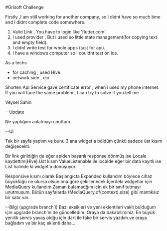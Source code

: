 #Grisoft Challenge
  
  Firstly ,I am still working for another company, so I didnt have so much time and I didnt complete code somewhere.
  1. Valid Link , You have to login like 'flutter.com' 
  2. I used provider , But i  used so little state management(for copying text and empty field).
  3. I didnt write test for whole apps (just for api).
  4. I have a windows computer so I couldnt test on ios.

As a techs
  - for caching , used Hive
  - network side , dio

Shorten Api Service gave certificate error , when i used my phone internet.
İf you will face the same problem , I can try to solve if you tell me

Veysel Sahin

--Update


Ne yaptığımı anlatmayı unuttum.

--Ui

Tek bir sayfa yaptım ve bunu 3 ana widget'a böldüm çünkü sadece üst kısım değişecekti.


Bir link girildiğin de eğer apiden başarılı response dönmüş ise Locale kaydettim(Hive).Üst kısım ValueListenable ile localde eğer bir data kayıtlı ise List halinde ki widget'a dönüşüyor.


Responsive kısmı olarak Başlangıcta Expanded kullandım böylece cihaz büyüklüğü ne olursa olsun ona göre şekillenecek.İçerdeki widgetlar için MediaQuery kullandım.Zaman bulamadğım için ek bir sınıf tutmayı unutmuşum. Bütün sayfalarda (MediaQuery.of(context).size) gibi mantıksız bir satır var.


--Bilgi (upgrade branch'i)
  Bazı eksikleri ve yeni eklentileri vakit bulduğum için upgrade branch'in de güncelledim. Oraya da bakabilirsiniz.
  En büyük yenilik servis yavaş oldğu için dart ile fake bir servis yazdım ve oraya bağladım ve bir kaç eklenti daha...


